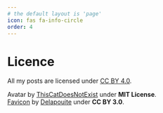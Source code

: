```yaml
---
# the default layout is 'page'
icon: fas fa-info-circle
order: 4
---
```


# Licence

All my posts are licensed under [CC BY 4.0](https://creativecommons.org/licenses/by/4.0/).  
  
Avatar by [ThisCatDoesNotExist](https://thiscatdoesnotexist.com/) under **MIT License**.  
[Favicon](https://game-icons.net/1x1/delapouite/save.html) by [Delapouite](https://delapouite.com/) under **CC BY 3.0**.
